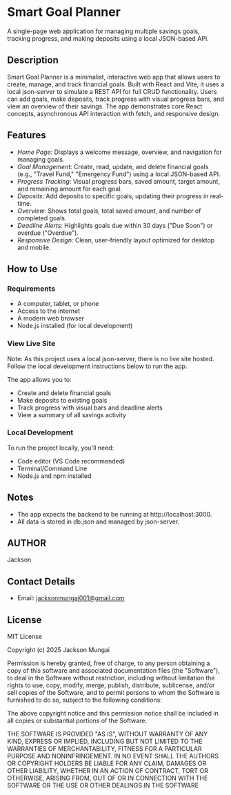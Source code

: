 # Smart Goal Planner

A single-page web application for managing multiple savings goals, tracking progress, and making deposits using a local JSON-based API.


## Description

Smart Goal Planner is a minimalist, interactive web app that allows users to create, manage, and track financial goals. Built with React and Vite, it uses a local json-server to simulate a REST API for full CRUD functionality. Users can add goals, make deposits, track progress with visual progress bars, and view an overview of their savings. The app demonstrates core React concepts, asynchronous API interaction with fetch, and responsive design.

## Features

- *Home Page*: Displays a welcome message, overview, and navigation for managing goals.
- *Goal Management*: Create, read, update, and delete financial goals (e.g., "Travel Fund," "Emergency Fund") using a local JSON-based API.
- *Progress Tracking*: Visual progress bars, saved amount, target amount, and remaining amount for each goal.
- *Deposits*: Add deposits to specific goals, updating their progress in real-time.
- *Overview*: Shows total goals, total saved amount, and number of completed goals.
- *Deadline Alerts*: Highlights goals due within 30 days ("Due Soon") or overdue ("Overdue").
- *Responsive Design*: Clean, user-friendly layout optimized for desktop and mobile.

## How to Use

### Requirements

- A computer, tablet, or phone
- Access to the internet
- A modern web browser
- Node.js installed (for local development)

### View Live Site

Note: As this project uses a local json-server, there is no live site hosted. Follow the local development instructions below to run the app.

The app allows you to:

- Create and delete financial goals
- Make deposits to existing goals
- Track progress with visual bars and deadline alerts
- View a summary of all savings activity

### Local Development

To run the project locally, you'll need:

- Code editor (VS Code recommended)
- Terminal/Command Line
- Node.js and npm installed

## Notes

- The app expects the backend to be running at http://localhost:3000.
- All data is stored in db.json and managed by json-server.

## AUTHOR

Jackson

## Contact Details

- Email: <jacksonmungai001@gmail.com>

## License

MIT License

Copyright (c) 2025 Jackson Mungai

Permission is hereby granted, free of charge, to any person obtaining a copy
of this software and associated documentation files (the "Software"), to deal
in the Software without restriction, including without limitation the rights
to use, copy, modify, merge, publish, distribute, sublicense, and/or sell
copies of the Software, and to permit persons to whom the Software is
furnished to do so, subject to the following conditions:

The above copyright notice and this permission notice shall be included in all
copies or substantial portions of the Software.

THE SOFTWARE IS PROVIDED "AS IS", WITHOUT WARRANTY OF ANY KIND, EXPRESS OR
IMPLIED, INCLUDING BUT NOT LIMITED TO THE WARRANTIES OF MERCHANTABILITY,
FITNESS FOR A PARTICULAR PURPOSE AND NONINFRINGEMENT. IN NO EVENT SHALL THE
AUTHORS OR COPYRIGHT HOLDERS BE LIABLE FOR ANY CLAIM, DAMAGES OR OTHER
LIABILITY, WHETHER IN AN ACTION OF CONTRACT, TORT OR OTHERWISE, ARISING FROM,
OUT OF OR IN CONNECTION WITH THE SOFTWARE OR THE USE OR OTHER DEALINGS IN THE
SOFTWARE
